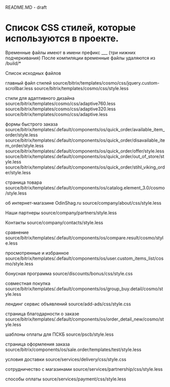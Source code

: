 README.MD - draft

# Список CSS стилей, которые используются в проекте.

Временные файлы имеют в имени префикс ___ (три нижних подчеркивания)
После компиляции временные файлы удаляются из /build/*

Список исходных файлов

главный файл стилей
source/bitrix/templates/cosmo/css/jquery.custom-scrollbar.less
source/bitrix/templates/cosmo/css/style.less

стили для адаптивного дизайна
source/bitrix/templates/cosmo/css/adaptive760.less
source/bitrix/templates/cosmo/css/adaptive320.less
source/bitrix/templates/cosmo/css/adaptive.less

формы быстрого заказа
source/bitrix/templates/.default/components/os/quick_order/available_item_order/style.less
source/bitrix/templates/.default/components/os/quick_order/disavailable_item_order/style.less
source/bitrix/templates/.default/components/os/quick_order/offer/style.less
source/bitrix/templates/.default/components/os/quick_order/out_of_store/style.less
source/bitrix/templates/.default/components/os/quick_order/stihl_viking_order/style.less

страница товара
source/bitrix/templates/.default/components/os/catalog.element_3.0/cosmo/style.less

об интернет-магазине OdinShag.ru
source/company/about/css/style.less

Наши партнеры
source/company/partners/style.less
                    
Контакты
source/company/contacts/style.less

сравнение
source/bitrix/templates/.default/components/os/compare.result/cosmo/style.less

просмотренные и избранное
source/bitrix/templates/.default/components/os/user.custom_items_list/cosmo/style.less

бонусная программа
source/discounts/bonus/css/style.css

совместная покупка
source/bitrix/templates/.default/components/os/group_buy.detail/cosmo/style.less

лендинг сервис объявлений
source/add-ads/css/style.css

страница благодарности о заказе
source/bitrix/templates/.default/components/os/order_detail_new/cosmo/style.less

шаблоны оплаты для ПСКБ
source/pscb/style.less

страница оформления заказа
source/bitrix/components/os/sale.order/templates/test/style.less

условия доставки
source/services/delivery/css/style.css

сотрудничество с магазинами
source/services/partnership/css/style.less

способы оплаты
source/services/payment/css/style.less
